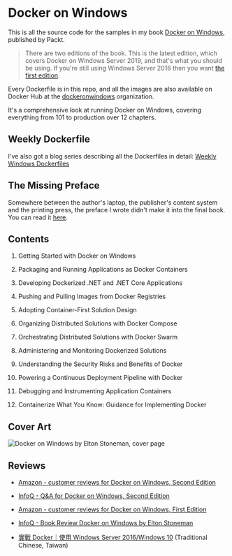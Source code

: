 ﻿
# Docker on Windows

This is all the source code for the samples in my book [Docker on Windows](https://www.amazon.co.uk/Docker-Windows-Elton-Stoneman-ebook/dp/B0711Y4J9K), published by Packt.

> There are two editions of the book. This is the latest edition, which covers Docker on Windows Server 2019, and that's what you should be using. If you're still using Windows Server 2016 then you want [the first edition](https://github.com/sixeyed/docker-on-windows/tree/first-edition-final).

Every Dockerfile is in this repo, and all the images are also available on Docker Hub at the [dockeronwindows](https://hub.docker.com/r/dockeronwindows/) organization.

It's a comprehensive look at running Docker on Windows, covering everything from 101 to production over 12 chapters.

## Weekly Dockerfile

I've also got a blog series describing all the Dockerfiles in detail: [Weekly Windows Dockerfiles](https://blog.sixeyed.com/tag/weekly-dockerfile/)

## The Missing Preface

Somewhere between the author's laptop, the publisher's content system and the printing press, the preface I wrote didn't make it into the final book. You can read it [here](preface.md).

## Contents

1. Getting Started with Docker on Windows
	
2. Packaging and Running Applications as Docker Containers
	
3. Developing Dockerized .NET and .NET Core Applications

4. Pushing and Pulling Images from Docker Registries
	
5. Adopting Container-First Solution Design
	
6. Organizing Distributed Solutions with Docker Compose
	
7. Orchestrating Distributed Solutions with Docker Swarm
	
8. Administering and Monitoring Dockerized Solutions
	
9. Understanding the Security Risks and Benefits of Docker
	
10. Powering a Continuous Deployment Pipeline with Docker
	
11. Debugging and Instrumenting Application Containers
	
12. Containerize What You Know: Guidance for Implementing Docker

## Cover Art

![Docker on Windows by Elton Stoneman, cover page](docker-on-windows.jpg)

## Reviews

* [Amazon - customer reviews for Docker on Windows, Second Edition](https://www.amazon.com/Docker-Windows-101-production-2nd/dp/1789617375/#customerReviews)

* [InfoQ - Q&A for Docker on Windows, Second Edition](https://www.infoq.com/articles/book-docker-windows-second-edition/)

* [Amazon - customer reviews for Docker on Windows, First Edition](https://www.amazon.com/gp/product/1785281658/#customerReviews)

* [InfoQ - Book Review Docker on Windows by Elton Stoneman](https://www.infoq.com/news/2017/08/docker-windows-elton-stoneman)

* [實戰 Docker｜使用 Windows Server 2016/Windows 10](https://www.tenlong.com.tw/products/9789864767915) (Traditional Chinese, Taiwan)
